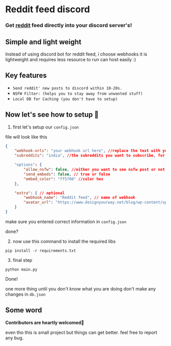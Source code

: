 # Reddit feed discord
### Get [reddit](http://reddit.com) feed directly into your discord server's!


## Simple and light weight
Instead of using discord bot for reddit feed, i choose webhooks it is lightweight and requires less resource to run can host easily :)



## Key features
* `Send reddit' new posts to discord within 10-20s.`
* `NSFW Filter: (helps you to stay away from unwanted stuff)`
* `Local DB for Caching (you don't have to setup)`

## Now let's see how to setup 🚀
1. first let's setup our `config.json`

file will look like this
```json
{
    "webhook-urls": "your webhook url here", //replace the text with your webhook url
    "subreddits": "india", //the subreddits you want to subscribe, for multiple subreddits use: meme+minecraft

    "options": {
        "allow_nsfw": false, //either you want to see nsfw post or not,set it true or false
        "send_embeds": false, // true or false
        "embed_color": "ff5700" //color hex
    },

    "extra": { // optional
        "webhook_name": "Reddit feed", // name of webhook
        "avatar_url": "https://www.designyourway.net/blog/wp-content/uploads/2021/01/reddit-fonts.jpeg" 
    }
}
```

make sure you entered correct information in `config.json`

done?

2. now use this command to install the required libs
```
pip install -r requirements.txt
```
3. final step
```
python main.py
```
Done!

one more thing until you don't know what you are doing don't make any changes in `db.json`


## Some word
**Contributors are heartly welcomed**💓

even tho this is small project but things can get better. feel free to report any bug. 